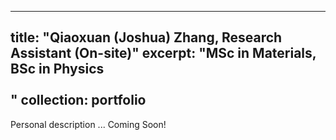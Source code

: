 
---
title: "Qiaoxuan (Joshua) Zhang, Research Assistant (On-site)"
excerpt: "MSc in Materials, BSc in Physics <br/><br/>"
collection: portfolio
---

Personal description ... Coming Soon!
